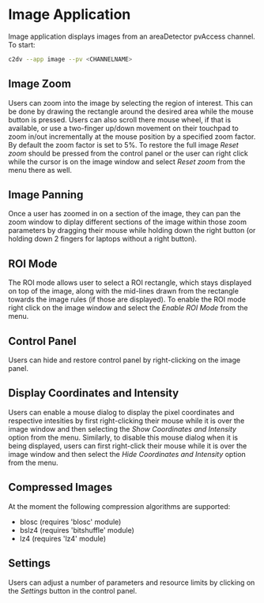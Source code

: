 # Image Application
Image application displays images from an areaDetector pvAccess channel.  To start:
```bash
c2dv --app image --pv <CHANNELNAME>
```
## Image Zoom
Users can zoom into the image by selecting the region of interest. This can be done by drawing the rectangle around the desired area while the mouse button is pressed.
Users can also scroll there mouse wheel, if that is available, or use a two-finger up/down movement on their touchpad to zoom in/out incrementally at the mouse position by a specified zoom factor. By default the zoom factor is set to 5%.
To restore the full image *Reset zoom* should be pressed from the control panel or the user can right click while the cursor is on the image window and select *Reset zoom* from the menu there as well.

## Image Panning
Once a user has zoomed in on a section of the image, they can pan the zoom window to diplay different sections of the image within those zoom parameters by dragging their mouse while holding down the right button (or holding down 2 fingers for laptops without a right button).

## ROI Mode
The ROI mode allows user to select a ROI rectangle, which stays displayed
on top of the image, along with the mid-lines drawn from the rectangle
towards the image rules (if those are displayed). To enable the ROI mode
right click on the image window and select the *Enable ROI Mode* from the
menu.

## Control Panel
Users can hide and restore control panel by right-clicking on the image panel.

## Display Coordinates and Intensity
Users can enable a mouse dialog to display the pixel coordinates and respective intesities by first right-clicking their mouse while it is over the image window and then selecting the *Show Coordinates and Intensity* option from the menu. Similarly, to disable this mouse dialog when it is being displayed, users can first right-click their mouse while it is over the image window and then select the *Hide Coordinates and Intensity* option from the menu.

## Compressed Images
At the moment the following compression algorithms are supported:
- blosc (requires 'blosc' module)
- bslz4 (requires 'bitshuffle' module)
- lz4 (requires 'lz4' module)

## Settings
Users can adjust a number of parameters and resource limits by clicking on the *Settings* button in the control panel.


